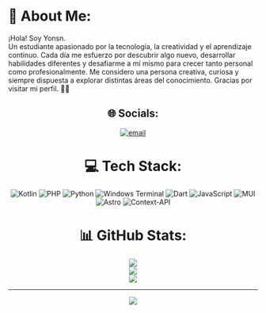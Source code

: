 # 💫 About Me:
¡Hola! Soy Yonsn.<br>
Un estudiante apasionado por la tecnología, la creatividad y el aprendizaje continuo. Cada día me esfuerzo por descubrir algo nuevo, desarrollar habilidades diferentes y desafiarme a mí mismo para crecer tanto personal como profesionalmente. Me considero una persona creativa, curiosa y siempre dispuesta a explorar distintas áreas del conocimiento.
Gracias por visitar mi perfil. 🚀✨

<div align="center">

## 🌐 Socials:
[![email](https://img.shields.io/badge/Email-D14836?logo=gmail&logoColor=white)](mailto:retobloyons@gmail.com) 

# 💻 Tech Stack:
![Kotlin](https://img.shields.io/badge/kotlin-%237F52FF.svg?style=for-the-badge&logo=kotlin&logoColor=white) 
![PHP](https://img.shields.io/badge/php-%23777BB4.svg?style=for-the-badge&logo=php&logoColor=white) 
![Python](https://img.shields.io/badge/python-3670A0?style=for-the-badge&logo=python&logoColor=ffdd54) 
![Windows Terminal](https://img.shields.io/badge/Windows%20Terminal-%234D4D4D.svg?style=for-the-badge&logo=windows-terminal&logoColor=white) 
![Dart](https://img.shields.io/badge/dart-%230175C2.svg?style=for-the-badge&logo=dart&logoColor=white) 
![JavaScript](https://img.shields.io/badge/javascript-%23323330.svg?style=for-the-badge&logo=javascript&logoColor=%23F7DF1E) 
![MUI](https://img.shields.io/badge/MUI-%230081CB.svg?style=for-the-badge&logo=mui&logoColor=white) 
![Astro](https://img.shields.io/badge/astro-%232C2052.svg?style=for-the-badge&logo=astro&logoColor=white) 
![Context-API](https://img.shields.io/badge/Context--Api-000000?style=for-the-badge&logo=react)

# 📊 GitHub Stats:
![](https://github-readme-stats.vercel.app/api?username=Yonsn76&theme=blue-green&hide_border=false&include_all_commits=false&count_private=false)<br/>
![](https://nirzak-streak-stats.vercel.app/?user=Yonsn76&theme=blue-green&hide_border=false)<br/>
![](https://github-readme-stats.vercel.app/api/top-langs/?username=Yonsn76&theme=blue-green&hide_border=false&include_all_commits=false&count_private=false&layout=compact)

---
[![](https://visitcount.itsvg.in/api?id=Yonsn76&icon=0&color=0)](https://visitcount.itsvg.in)

</div>

<!-- Proudly created with GPRM ( https://gprm.itsvg.in ) -->
